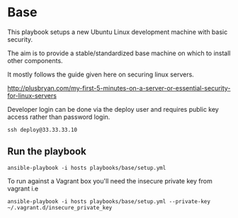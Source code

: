 # Base

This playbook setups a new Ubuntu Linux development machine with basic security.

The aim is to provide a stable/standardized base machine on which to install other components.

It mostly follows the guide given here on securing linux servers.

http://plusbryan.com/my-first-5-minutes-on-a-server-or-essential-security-for-linux-servers

Developer login can be done via the deploy user and requires public key access rather than password login.

```
ssh deploy@33.33.33.10
```

## Run the playbook

```
ansible-playbook -i hosts playbooks/base/setup.yml
```

To run against a Vagrant box you'll need the insecure private key from vagrant i.e

```
ansible-playbook -i hosts playbooks/base/setup.yml --private-key ~/.vagrant.d/insecure_private_key
```

